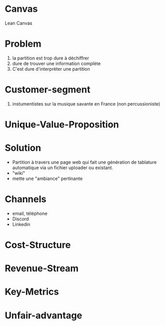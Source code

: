 # Canvas
Lean Canvas

# Problem
1. la partition est trop dure à déchiffrer
1. dure de trouver  une information complète
1. C'est dure d'interprèter une partition

# Customer-segment
1. instumentistes sur la musique savante en France (non percussioniste)

# Unique-Value-Proposition


# Solution
- Partition à travers une page web qui fait une génération de tablature automatique via un fichier uploader ou existant. 
- "wiki"
- mette une "ambiance" pertinante

# Channels
- email, téléphone
- Discord
- Linkedin

# Cost-Structure

# Revenue-Stream

# Key-Metrics

# Unfair-advantage

